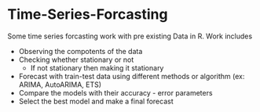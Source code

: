# Time-Series-Forcasting

Some time series forcasting work with pre existing Data in R. Work includes 
- Observing the compotents of the data
- Checking whether stationary or not
    - If not stationary then making it stationary
- Forecast with train-test data using different methods or algorithm (ex: ARIMA, AutoARIMA, ETS)
- Compare the models with their accuracy - error parameters
- Select the best model and make a final forecast
